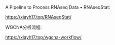 A Pipeline to Process RNAseq Data • RNAseqStat: 

https://xiayh17.top/RNAseqStat/

WGCNA分析流程: 

https://xiayh17.top/wgcna-workflow/
